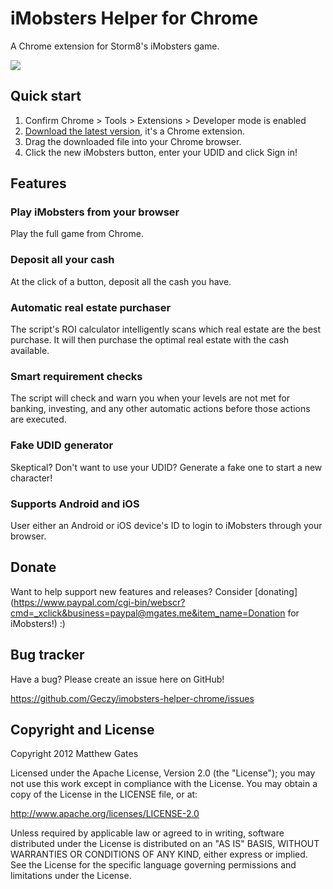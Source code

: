 iMobsters Helper for Chrome
=======================

A Chrome extension for Storm8's iMobsters game.

![](http://i.imgur.com/Xflx6.pngg)

Quick start
------------

1. Confirm Chrome > Tools > Extensions > Developer mode is enabled
2. [Download the latest version](https://github.com/Geczy/imobsters-helper-chrome/raw/master/compiled/imobsters-helper-chrome.crx), it's a Chrome extension.
3. Drag the downloaded file into your Chrome browser.
4. Click the new iMobsters button, enter your UDID and click Sign in!

Features
------------

### Play iMobsters from your browser

Play the full game from Chrome.

### Deposit all your cash

At the click of a button, deposit all the cash you have.

### Automatic real estate purchaser

The script's ROI calculator intelligently scans which real estate are the best purchase. It will then purchase the optimal real estate with the cash available.

### Smart requirement checks

The script will check and warn you when your levels are not met for banking, investing, and any other automatic actions before those actions are executed.

### Fake UDID generator

Skeptical? Don't want to use your UDID? Generate a fake one to start a new character!

### Supports Android and iOS

User either an Android or iOS device's ID to login to iMobsters through your browser.

Donate
-----------

Want to help support new features and releases? Consider [donating](https://www.paypal.com/cgi-bin/webscr?cmd=_xclick&business=paypal@mgates.me&item_name=Donation for iMobsters!) :)

Bug tracker
-----------

Have a bug? Please create an issue here on GitHub!

https://github.com/Geczy/imobsters-helper-chrome/issues

Copyright and License
---------------------

Copyright 2012 Matthew Gates

Licensed under the Apache License, Version 2.0 (the "License"); you may not use this work except in
compliance with the License. You may obtain a copy of the License in the LICENSE file, or at:

http://www.apache.org/licenses/LICENSE-2.0

Unless required by applicable law or agreed to in writing, software distributed under the License is
distributed on an "AS IS" BASIS, WITHOUT WARRANTIES OR CONDITIONS OF ANY KIND, either express or implied.
See the License for the specific language governing permissions and limitations under the License.